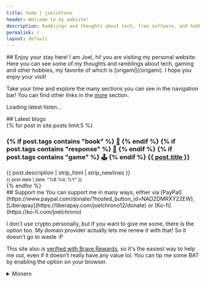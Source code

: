 ```yaml
---
title: home | joelchrono
header: Welcome to my website!
description: Ramblings and thoughts about tech, free software, and hobbies of my life, shared bit by bit.
permalink: /
layout: default
---
```



<article markdown="1">
## Enjoy your stay here!
I am Joel, hi! you are visiting my personal website. Here you can see some of
my thoughts and ramblings about tech, gaming and other hobbies, my favorite of
which is [origami](/origami). I hope you enjoy your visit!

Take your time and explore the many sections you can see in the navigation bar!
You can find other links in the [more](/more) section.
</article>

<!-- Place this where you want the latest song info to show -->
<!-- Place this where you want the latest song info to show -->
<div id="latest-listen">
  <p>Loading latest listen...</p>
</div>

<script>
  async function getLatestListen(username) {
    const url = `https://api.listenbrainz.org/1/user/${username}/listens?count=1`;
    const container = document.getElementById('latest-listen');

    try {
      const response = await fetch(url);
      const data = await response.json();
      
      console.log(data); // Log the raw JSON to check its structure

      if (data.payload && data.payload.listens && data.payload.listens.length > 0) {
        const listen = data.payload.listens[0];
        const track = listen.track_metadata.track_name;
        const artist = listen.track_metadata.artist_name;
        const albumArt = listen.track_metadata.album_art_url;
        const listenedAt = new Date(listen.listened_at * 1000); // Convert timestamp
        const dateFormatted = listenedAt.toLocaleString();

        // Build the content in the format similar to your bash script
        container.innerHTML = `
          <div><b>Last listened track:</b></br>
          <i>${track}</i> by <i>${artist}</i>. <br>${dateFormatted}</div>
        `;
        if (albumArt) {
        container.innerHTML += `<p><strong>Album Art:</strong></p>
        <img src="${albumArt}" alt="Album Art" style="width: 100px; height: 100px; border-radius: 8px; border: 2px solid #ddd;">
        `
        }
        else{

        }
      } else {
        container.innerHTML = `<p>No recent listens found.</p>`;
      }
    } catch (error) {
      console.error("Error fetching listen:", error);
      container.innerHTML = `<p>Failed to load latest listen.</p>`;
    }
  }

  // Replace this with your actual ListenBrainz username
  getLatestListen("joel76");
</script>



<article markdown="1">
## Latest blogs
<div class="flex-container">
{% for post in site.posts limit:5 %}
<article>
  <h3>
{% if post.tags contains "book" %}
<a href="/more/tags/book">📖</a>
{% endif %}
{% if post.tags contains "response" %}
<a href="/more/tags/response">💬</a>
{% endif %}
{% if post.tags contains "game" %}
<a href="/more/tags/game">🕹</a>
{% endif %}
  <a href="{{ post.url }}"><b>{{ post.title }}</b></a></h3>
  <div>{{ post.description | strip_html | strip_newlines }}</div>
  <small>{{ post.date | date: "%B %d, %Y" }}</small>
</article>
{% endfor %} 
</div>
</article>

<article markdown="1" >
## Support me
You can support me in many ways, either via [PayPal](https://www.paypal.com/donate/?hosted_button_id=NAD2DMRXY22EW), [Liberapay](https://liberapay.com/joelchrono12/donate) or [Ko-fi](https://ko-fi.com/joelchrono)

I don't use crypto personally, but if you want to give me some, there is the option too. My domain provider actually lets me renew it with that! So it doesn't go to waste :P

This site also is [verified with Brave Rewards](https://brave.com/), so it's the easiest way to help me out, even if it doesn't really have any value lol. You can tip me some BAT by enabling the option on your browser.

<details>
<summary>Monero</summary>
I only use <b>Monero</b> since at least its something anonymous and privacy respecting!
<pre>
45Y7FRc1SfrB8YsoJKnoWqTxRaLdFRghaB5EvVaLhs3BMmr3mT5jsooKVVefyF6m4Hg3CyM24q7Ck6TrnbhWmmEMLVJmc1e
</pre>
<div style="display: flex;justify-content: center">
<img alt="45Y7FRc1SfrB8YsoJKnoWqTxRaLdFRghaB5EvVaLhs3BMmr3mT5jsooKVVefyF6m4Hg3CyM24q7Ck6TrnbhWmmEMLVJmc1e" src="./assets/img/test.png"/>
</div>
</details>
</article>
